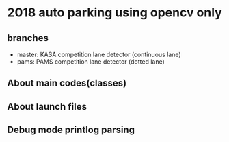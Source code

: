# 2018 auto parking using opencv only

## branches
* master: KASA competition lane detector (continuous lane)
* pams: PAMS competition lane detector (dotted lane)

## About main codes(classes)


## About launch files


## Debug mode printlog parsing
